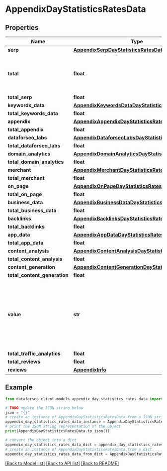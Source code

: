 # AppendixDayStatisticsRatesData


## Properties

Name | Type | Description | Notes
------------ | ------------- | ------------- | -------------
**serp** | [**AppendixSerpDayStatisticsRatesData**](AppendixSerpDayStatisticsRatesData.md) |  | [optional] 
**total** | **float** | total amount of money deposited to your account | [optional] 
**total_serp** | **float** |  | [optional] 
**keywords_data** | [**AppendixKeywordsDataDayStatisticsRatesData**](AppendixKeywordsDataDayStatisticsRatesData.md) |  | [optional] 
**total_keywords_data** | **float** |  | [optional] 
**appendix** | [**AppendixAppendixDayStatisticsRatesData**](AppendixAppendixDayStatisticsRatesData.md) |  | [optional] 
**total_appendix** | **float** |  | [optional] 
**dataforseo_labs** | [**AppendixDataforseoLabsDayStatisticsRatesData**](AppendixDataforseoLabsDayStatisticsRatesData.md) |  | [optional] 
**total_dataforseo_labs** | **float** |  | [optional] 
**domain_analytics** | [**AppendixDomainAnalyticsDayStatisticsRatesData**](AppendixDomainAnalyticsDayStatisticsRatesData.md) |  | [optional] 
**total_domain_analytics** | **float** |  | [optional] 
**merchant** | [**AppendixMerchantDayStatisticsRatesData**](AppendixMerchantDayStatisticsRatesData.md) |  | [optional] 
**total_merchant** | **float** |  | [optional] 
**on_page** | [**AppendixOnPageDayStatisticsRatesData**](AppendixOnPageDayStatisticsRatesData.md) |  | [optional] 
**total_on_page** | **float** |  | [optional] 
**business_data** | [**AppendixBusinessDataDayStatisticsRatesData**](AppendixBusinessDataDayStatisticsRatesData.md) |  | [optional] 
**total_business_data** | **float** |  | [optional] 
**backlinks** | [**AppendixBacklinksDayStatisticsRatesData**](AppendixBacklinksDayStatisticsRatesData.md) |  | [optional] 
**total_backlinks** | **float** |  | [optional] 
**app_data** | [**AppendixAppDataDayStatisticsRatesData**](AppendixAppDataDayStatisticsRatesData.md) |  | [optional] 
**total_app_data** | **float** |  | [optional] 
**content_analysis** | [**AppendixContentAnalysisDayStatisticsRatesData**](AppendixContentAnalysisDayStatisticsRatesData.md) |  | [optional] 
**total_content_analysis** | **float** |  | [optional] 
**content_generation** | [**AppendixContentGenerationDayStatisticsRatesData**](AppendixContentGenerationDayStatisticsRatesData.md) |  | [optional] 
**total_content_generation** | **float** |  | [optional] 
**value** | **str** | time period for grouping day in the yyyy-MM-dd format minute in the yyyy-MM-dd HH:mm format | [optional] 
**total_traffic_analytics** | **float** |  | [optional] 
**total_reviews** | **float** |  | [optional] 
**reviews** | [**AppendixInfo**](AppendixInfo.md) |  | [optional] 

## Example

```python
from dataforseo_client.models.appendix_day_statistics_rates_data import AppendixDayStatisticsRatesData

# TODO update the JSON string below
json = "{}"
# create an instance of AppendixDayStatisticsRatesData from a JSON string
appendix_day_statistics_rates_data_instance = AppendixDayStatisticsRatesData.from_json(json)
# print the JSON string representation of the object
print(AppendixDayStatisticsRatesData.to_json())

# convert the object into a dict
appendix_day_statistics_rates_data_dict = appendix_day_statistics_rates_data_instance.to_dict()
# create an instance of AppendixDayStatisticsRatesData from a dict
appendix_day_statistics_rates_data_from_dict = AppendixDayStatisticsRatesData.from_dict(appendix_day_statistics_rates_data_dict)
```
[[Back to Model list]](../README.md#documentation-for-models) [[Back to API list]](../README.md#documentation-for-api-endpoints) [[Back to README]](../README.md)


